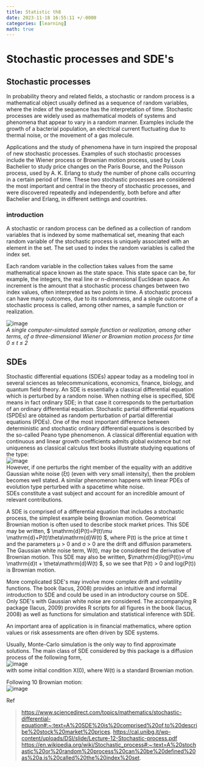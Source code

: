 ```yaml
---
title: Statistic th8
date: 2023-11-18 16:55:11 +/-0000
categories: [learning]
math: true
---
```


# Stochastic processes and SDE's

## Stochastic processes
In probability theory and related fields, a stochastic or random process is a mathematical object usually defined as a sequence of random variables, where the index of the sequence has the interpretation of time. Stochastic processes are widely used as mathematical models of systems and phenomena that appear to vary in a random manner. Examples include the growth of a bacterial population, an electrical current fluctuating due to thermal noise, or the movement of a gas molecule. <br>

Applications and the study of phenomena have in turn inspired the proposal of new stochastic processes. Examples of such stochastic processes include the Wiener process or Brownian motion process, used by Louis Bachelier to study price changes on the Paris Bourse, and the Poisson process, used by A. K. Erlang to study the number of phone calls occurring in a certain period of time. These two stochastic processes are considered the most important and central in the theory of stochastic processes, and were discovered repeatedly and independently, both before and after Bachelier and Erlang, in different settings and countries.

### introduction
A stochastic or random process can be defined as a collection of random variables that is indexed by some mathematical set, meaning that each random variable of the stochastic process is uniquely associated with an element in the set. The set used to index the random variables is called the index set. <br>

Each random variable in the collection takes values from the same mathematical space known as the state space. This state space can be, for example, the integers, the real line or 
n-dimensional Euclidean space. An increment is the amount that a stochastic process changes between two index values, often interpreted as two points in time.
A stochastic process can have many outcomes, due to its randomness, and a single outcome of a stochastic process is called, among other names, a sample function or realization. <br>

![image](https://github.com/Cheroberous/cheroberous.github.io/assets/102479391/89c62551-c527-43bd-a405-1ed783cfb7fc) <br>
_A single computer-simulated sample function or realization, among other terms, of a three-dimensional Wiener or Brownian motion process for time 0 ≤ t ≤ 2_


## SDEs
Stochastic differential equations (SDEs) appear today as a modeling tool in several sciences as telecommunications, economics, finance, biology, and quantum field theory.
An SDE is essentially a classical differential equation which is perturbed by a random noise. When nothing else is specified, SDE means in fact ordinary SDE; in that case it corresponds to the perturbation of an ordinary differential equation. Stochastic partial differential equations (SPDEs) are obtained as random perturbation of partial differential equations (PDEs).
One of the most important difference between deterministic and stochastic ordinary differential equations is described by the so-called Peano type phenomenon.
A classical differential equation with continuous and linear growth coefficients admits global existence but not uniqueness as classical calculus text books illustrate studying equations of the type: <br>
![image](https://github.com/Cheroberous/cheroberous.github.io/assets/102479391/8cca3bee-be52-47e2-b948-c4df8e719b9f) <br>
However, if one perturbs the right member of the equality with an additive Gaussian white noise (ξt) (even with very small intensity), then the problem becomes well stated. A similar phenomenon happens with linear PDEs of evolution type perturbed with a spacetime white noise. <br>
SDEs constitute a vast subject and account for an incredible amount of relevant contributions. <br>

A SDE is comprised of a differential equation that includes a stochastic process, the simplest example being Brownian motion. Geometrical Brownian motion is often used to describe stock market prices. This SDE may be written, $ \mathrm{d}P(t)=P(t)\mu \mathrm{d}+P(t)\theta\mathrm{d}W(t) $, where P(t) is the price at time t and the parameters μ > 0 and σ > 0 are the drift and diffusion parameters. The Gaussian white noise term, W(t), may be considered the derivative of Brownian motion. This SDE may also be written, $\mathrm{d}log(P(t))=\mu \mathrm{d}t + \theta\mathrm{d}W(t) $, so we see that P(t) > 0 and log(P(t)) is Brownian motion. <br>

More complicated SDE's may involve more complex drift and volatility functions. The book (Iacus, 2008) provides an intuitive and informal introduction to SDE and could be used in an introductory course on SDE. Only SDE's with Gaussian white noise are considered. The accompanying R package (Iacus, 2009) provides R scripts for all figures in the book (Iacus, 2008) as well as functions for simulation and statistical inference with SDE.

An important area of application is in financial mathematics, where option values or risk assessments are often driven by SDE systems. <br>


Usually, Monte-Carlo simulation is the only way to find approximate solutions. The main class of SDE considered by this package is a diffusion process of the following form, <br>
![image](https://github.com/Cheroberous/cheroberous.github.io/assets/102479391/36cde8e8-1ac9-4562-aca5-755dea8b0331) <br>
with some initial condition X(0), where W(t) is a standard Brownian motion. <br>


Following 10 Brownian motion: <br>
![image](https://github.com/Cheroberous/cheroberous.github.io/assets/102479391/b3086e0d-a6fd-43e7-b8b1-89297604a8ca) <br>










Ref
>https://www.sciencedirect.com/topics/mathematics/stochastic-differential-equation#:~:text=A%20SDE%20is%20comprised%20of,to%20describe%20stock%20market%20prices.
>https://cal.unibg.it/wp-content/uploads/DSI/slide/Lecture-12-Stochastic-process.pdf
>https://en.wikipedia.org/wiki/Stochastic_process#:~:text=A%20stochastic%20or%20random%20process%20can%20be%20defined%20as%20a,is%20called%20the%20index%20set.
